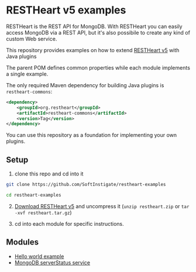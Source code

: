 # RESTHeart v5 examples

RESTHeart is the REST API for MongoDB. With RESTHeart you can easily access MongoDB via a REST API, but it's also possibile to create any kind of custom Web service.

This repository provides examples on how to extend [RESTHeart v5](https://github.com/SoftInstigate/restheart) with Java plugins

The parent POM defines common properties while each module implements a single example.

The only required Maven dependency for building Java plugins is `restheart-commons`:

```xml
<dependency>
    <groupId>org.restheart</groupId>
    <artifactId>restheart-commons</artifactId>
    <version>Tag</version>
</dependency>
```

You can use this repository as a foundation for implementing your own plugins.


## Setup

1) clone this repo and cd into it

```bash
git clone https://github.com/SoftInstigate/restheart-examples

cd restheart-examples
```

2) [Download RESTHeart v5](https://github.com/SoftInstigate/restheart/releases/tag/5.0.0) and uncompress it (`unzip restheart.zip` or `tar -xvf restheart.tar.gz`)

3) cd into each module for specific instructions.

## Modules

 - [Hello world example](bytes-array-service/README.md)
 - [MongoDB serverStatus service](mongo-status-service/README.md)
